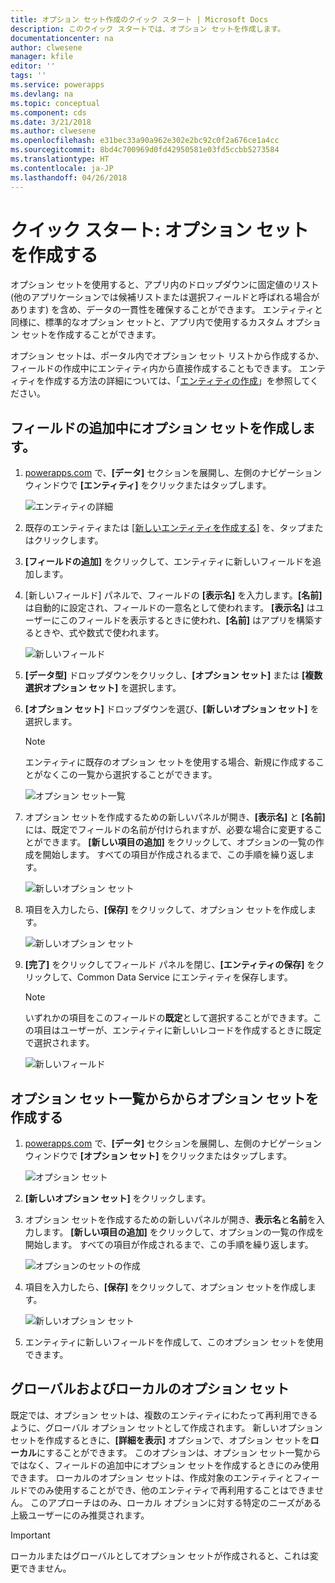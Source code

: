 ```yaml
---
title: オプション セット作成のクイック スタート | Microsoft Docs
description: このクイック スタートでは、オプション セットを作成します。
documentationcenter: na
author: clwesene
manager: kfile
editor: ''
tags: ''
ms.service: powerapps
ms.devlang: na
ms.topic: conceptual
ms.component: cds
ms.date: 3/21/2018
ms.author: clwesene
ms.openlocfilehash: e31bec33a90a962e302e2bc92c0f2a676ce1a4cc
ms.sourcegitcommit: 8bd4c700969d0fd42950581e03fd5ccbb5273584
ms.translationtype: HT
ms.contentlocale: ja-JP
ms.lasthandoff: 04/26/2018
---
```

# <a name="quickstart-create-an-option-set"></a>クイック スタート: オプション セットを作成する

オプション セットを使用すると、アプリ内のドロップダウンに固定値のリスト (他のアプリケーションでは候補リストまたは選択フィールドと呼ばれる場合があります) を含め、データの一貫性を確保することができます。 エンティティと同様に、標準的なオプション セットと、アプリ内で使用するカスタム オプション セットを作成することができます。

オプション セットは、ポータル内でオプション セット リストから作成するか、フィールドの作成中にエンティティ内から直接作成することもできます。 エンティティを作成する方法の詳細については、「[エンティティの作成](data-platform-create-entity.md)」を参照してください。

## <a name="creating-an-option-set-while-adding-a-field"></a>フィールドの追加中にオプション セットを作成します。

1. [powerapps.com](https://web.powerapps.com) で、**[データ]** セクションを展開し、左側のナビゲーション ウィンドウで **[エンティティ]** をクリックまたはタップします。

    ![エンティティの詳細](./media/data-platform-cds-create-entity/entitylist.png "エンティティの一覧")

2. 既存のエンティティまたは [[新しいエンティティを作成する]](data-platform-create-entity.md) を、タップまたはクリックします。

3. **[フィールドの追加]** をクリックして、エンティティに新しいフィールドを追加します。

4. [新しいフィールド] パネルで、フィールドの **[表示名]** を入力します。**[名前]** は自動的に設定され、フィールドの一意名として使われます。 **[表示名]** はユーザーにこのフィールドを表示するときに使われ、**[名前]** はアプリを構築するときや、式や数式で使われます。

    ![新しいフィールド](./media/data-platform-cds-create-entity/newfieldpanel.png "[新しいフィールド] パネル")

5. **[データ型]** ドロップダウンをクリックし、**[オプション セット]** または **[複数選択オプション セット]** を選択します。

6. **[オプション セット]** ドロップダウンを選び、**[新しいオプション セット]** を選択します。

    > [!NOTE]
    > エンティティに既存のオプション セットを使用する場合、新規に作成することがなくこの一覧から選択することができます。

    ![オプション セット一覧](./media/data-platform-cds-newoptionset/fieldpanel-1.png "オプション セット一覧")

7. オプション セットを作成するための新しいパネルが開き、**[表示名]** と **[名前]** には、既定でフィールドの名前が付けられますが、必要な場合に変更することができます。 **[新しい項目の追加]** をクリックして、オプションの一覧の作成を開始します。 すべての項目が作成されるまで、この手順を繰り返します。

    ![新しいオプション セット](./media/data-platform-cds-newoptionset/field-optionsetpanel.png "新しいオプション セット")

8. 項目を入力したら、**[保存]** をクリックして、オプション セットを作成します。

    ![新しいオプション セット](./media/data-platform-cds-newoptionset/field-optionsetpanel-values.png "新しいオプション セット")

9. **[完了]** をクリックしてフィールド パネルを閉じ、**[エンティティの保存]** をクリックして、Common Data Service にエンティティを保存します。

    > [!NOTE]
    > いずれかの項目をこのフィールドの**既定**として選択することができます。この項目はユーザーが、エンティティに新しいレコードを作成するときに既定で選択されます。

    ![新しいフィールド](./media/data-platform-cds-newoptionset/fieldpanel-2.png "[新しいフィールド] パネル")

## <a name="creating-an-option-set-from-the-option-set-list"></a>オプション セット一覧からからオプション セットを作成する

1. [powerapps.com](https://web.powerapps.com) で、**[データ]** セクションを展開し、左側のナビゲーション ウィンドウで **[オプション セット]** をクリックまたはタップします。

    ![オプション セット](./media/data-platform-cds-newoptionset/optionsetlist.png "オプション セット一覧")

2. **[新しいオプション セット]** をクリックします。

3. オプション セットを作成するための新しいパネルが開き、**表示名**と**名前**を入力します。 **[新しい項目の追加]** をクリックして、オプションの一覧の作成を開始します。 すべての項目が作成されるまで、この手順を繰り返します。

    ![オプションのセットの作成](./media/data-platform-cds-newoptionset/optionset-create.png "オプション セットの作成")

4. 項目を入力したら、**[保存]** をクリックして、オプション セットを作成します。

    ![新しいオプション セット](./media/data-platform-cds-newoptionset/optionset-create-values.png "新しいオプション セット")

5. エンティティに新しいフィールドを作成して、このオプション セットを使用できます。

## <a name="global-and-local-option-sets"></a>グローバルおよびローカルのオプション セット

既定では、オプション セットは、複数のエンティティにわたって再利用できるように、グローバル オプション セットとして作成されます。 新しいオプション セットを作成するときに、**[詳細を表示]** オプションで、オプション セットを**ローカル**にすることができます。 このオプションは、オプション セット一覧からではなく、フィールドの追加中にオプション セットを作成するときにのみ使用できます。 ローカルのオプション セットは、作成対象のエンティティとフィールドでのみ使用することができ、他のエンティティで再利用することはできません。 このアプローチはのみ、ローカル オプションに対する特定のニーズがある上級ユーザーにのみ推奨されます。

> [!IMPORTANT]
> ローカルまたはグローバルとしてオプション セットが作成されると、これは変更できません。